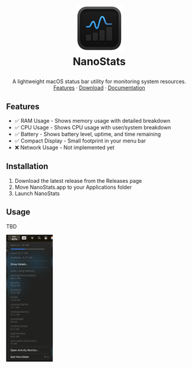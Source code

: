 <!-- LOGO -->
<h1>
<p align="center">
  <img src="nanostats.png" width="128" height="128" alt="nanostats logo" title="nanostats logo">
  <br>NanoStats
</h1>
  <p align="center">
    A lightweight macOS status bar utility for monitoring system resources.
    <br />
    <a href="#features">Features</a>
    ·
    <a href="">Download</a>
    ·
    <a href="">Documentation</a>
  </p>
</p>

## Features

- ✅ RAM Usage - Shows memory usage with detailed breakdown
- ✅ CPU Usage - Shows CPU usage with user/system breakdown
- ✅ Battery - Shows battery level, uptime, and time remaining
- ✅ Compact Display - Small footprint in your menu bar
- ❌ Network Usage - Not implemented yet

## Installation

1. Download the latest release from the Releases page
2. Move NanoStats.app to your Applications folder
3. Launch NanoStats

## Usage

TBD

<img src="nanostats-ram.png" alt="nanostats ram menu bar" width="25%" height="25%">
